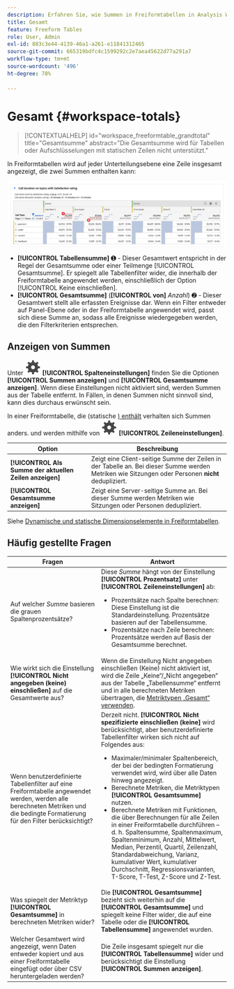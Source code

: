 ```yaml
---
description: Erfahren Sie, wie Summen in Freiformtabellen in Analysis Workspace berechnet werden.
title: Gesamt
feature: Freeform Tables
role: User, Admin
exl-id: 883c3e44-4139-46a1-a261-e11841312465
source-git-commit: 665319bdfc4c1599292c2e7aea45622d77a291a7
workflow-type: tm+mt
source-wordcount: '496'
ht-degree: 78%

---
```


# Gesamt {#workspace-totals}

>[!CONTEXTUALHELP]
>id="workspace_freeformtable_grandtotal"
>title="Gesamtsumme"
>abstract="Die Gesamtsumme wird für Tabellen oder Aufschlüsselungen mit statischen Zeilen nicht unterstützt."

In Freiformtabellen wird auf jeder Unterteilungsebene eine Zeile insgesamt angezeigt, die zwei Summen enthalten kann:

![Freiformtabelle mit hervorgehobener Gesamt- und Tabellensumme.](assets/total-row.png)

* **[!UICONTROL Tabellensumme]** ➊ - Dieser Gesamtwert entspricht in der Regel der Gesamtsumme oder einer Teilmenge [!UICONTROL Gesamtsumme]. Er spiegelt alle Tabellenfilter wider, die innerhalb der Freiformtabelle angewendet werden, einschließlich der Option [!UICONTROL Keine einschließen].
* **[!UICONTROL Gesamtsumme]** (**[!UICONTROL von]** *Anzahl*) ➋ - Dieser Gesamtwert stellt alle erfassten Ereignisse dar. Wenn ein Filter entweder auf Panel-Ebene oder in der Freiformtabelle angewendet wird, passt sich diese Summe an, sodass alle Ereignisse wiedergegeben werden, die den Filterkriterien entsprechen.




## Anzeigen von Summen

Unter ![Setting](/help/assets/icons/Setting.svg) **[!UICONTROL Spalteneinstellungen]** finden Sie die Optionen **[!UICONTROL Summen anzeigen]** und **[!UICONTROL Gesamtsumme anzeigen]**. Wenn diese Einstellungen nicht aktiviert sind, werden Summen aus der Tabelle entfernt. In Fällen, in denen Summen nicht sinnvoll sind, kann dies durchaus erwünscht sein.


In einer Freiformtabelle, die (statische [) enthält](/help/analyze/analysis-workspace/visualizations/freeform-table/column-row-settings/manual-vs-dynamic-rows.md) verhalten sich Summen anders. und werden mithilfe von ![Einstellung](/help/assets/icons/Setting.svg) **[!UICONTROL Zeileneinstellungen]**.

| Option | Beschreibung |
|---|---|
| **[!UICONTROL Als Summe der aktuellen Zeilen anzeigen]** | Zeigt eine Client-seitige Summe der Zeilen in der Tabelle an. Bei dieser Summe werden Metriken wie Sitzungen oder Personen **nicht** dedupliziert. |
| **[!UICONTROL Gesamtsumme anzeigen]** | Zeigt eine Server-seitige Summe an. Bei dieser Summe werden Metriken wie Sitzungen oder Personen dedupliziert. |

Siehe [Dynamische und statische Dimensionselemente in Freiformtabellen](column-row-settings/manual-vs-dynamic-rows.md).


## Häufig gestellte Fragen

| Fragen | Antwort |
|---|---|
| Auf welcher *Summe* basieren die grauen Spaltenprozentsätze? | Diese *Summe* hängt von der Einstellung **[!UICONTROL Prozentsatz]** unter **[!UICONTROL Zeileneinstellungen]** ab:<ul><li>Prozentsätze nach Spalte berechnen: Diese Einstellung ist die Standardeinstellung. Prozentsätze basieren auf der Tabellensumme.</li><li>Prozentsätze nach Zeile berechnen: Prozentsätze werden auf Basis der Gesamtsumme berechnet.</li></ul> |
| Wie wirkt sich die Einstellung **[!UICONTROL Nicht angegeben (keine) einschließen]** auf die Gesamtwerte aus? | Wenn die Einstellung Nicht angegeben einschließen (Keine) nicht aktiviert ist, wird die Zeile „Keine“/„Nicht angegeben“ aus der Tabelle „Tabellensumme“ entfernt und in alle berechneten Metriken übertragen, die [ Metriktypen „Gesamt“ verwenden](/help/components/calculated-metrics/workflow/c-build-metrics/m-metric-type-alloc.md). |
| Wenn benutzerdefinierte Tabellenfilter auf eine Freiformtabelle angewendet werden, werden alle berechneten Metriken und die bedingte Formatierung für den Filter berücksichtigt? | Derzeit nicht. **[!UICONTROL Nicht spezifizierte einschließen (keine]** wird berücksichtigt, aber benutzerdefinierte Tabellenfilter wirken sich nicht auf Folgendes aus:<ul><li>Maximaler/minimaler Spaltenbereich, der bei der bedingten Formatierung verwendet wird, wird über alle Daten hinweg angezeigt.</li><li>Berechnete Metriken, die Metriktypen **[!UICONTROL Gesamtsumme]** nutzen.</li><li>Berechnete Metriken mit Funktionen, die über Berechnungen für alle Zeilen in einer Freiformtabelle durchführen – d. h. Spaltensumme, Spaltenmaximum, Spaltenminimum, Anzahl, Mittelwert, Median, Perzentil, Quartil, Zeilenzahl, Standardabweichung, Varianz, kumulativer Wert, kumulativer Durchschnitt, Regressionsvarianten, T-Score, T-Test, Z-Score und Z-Test.</li></ul> |
| Was spiegelt der Metriktyp **[!UICONTROL Gesamtsumme]** in berechneten Metriken wider? | Die **[!UICONTROL Gesamtsumme]** bezieht sich weiterhin auf die **[!UICONTROL Gesamtsumme]** und spiegelt keine Filter wider, die auf eine Tabelle oder die **[!UICONTROL Tabellensumme]** angewendet wurden. |
| Welcher Gesamtwert wird angezeigt, wenn Daten entweder kopiert und aus einer Freiformtabelle eingefügt oder über CSV heruntergeladen werden? | Die Zeile insgesamt spiegelt nur die **[!UICONTROL Tabellensumme]** wider und berücksichtigt die Einstellung **[!UICONTROL Summen anzeigen]**. |
